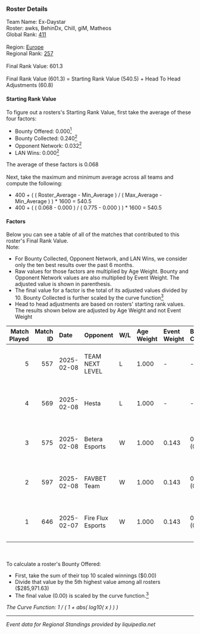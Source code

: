 ### Roster Details<br />
Team Name: Ex-Daystar<br />
Roster: awks, BehinDx, Chill, giM, Matheos<br />
Global Rank: [411](../../standings_global_2025_02_28.md)<br />
<br />
Region: [Europe]( ../../standings_europe_2025_02_28.md)<br />
Regional Rank: [257]( ../../standings_europe_2025_02_28.md)<br />
<br />
Final Rank Value:  601.3<br />
<br />
Final Rank Value (601.3) = Starting Rank Value (540.5) + Head To Head Adjustments (60.8)<br />

#### Starting Rank Value<br />
To figure out a rosters's Starting Rank Value, first take the average of these four factors:<br />
- Bounty Offered: 0.000[<sup>1</sup>](#table2)
- Bounty Collected: 0.240[<sup>2</sup>](#table1)
- Opponent Network: 0.032[<sup>2</sup>](#table1)
- LAN Wins: 0.000[<sup>2</sup>](#table1)

The average of these factors is 0.068<br />
<br />
Next, take the maximum and minimum average across all teams and compute the following:<br />
- 400 + ( ( Roster_Average - Min_Average ) / ( Max_Average - Min_Average ) ) * 1600 = 540.5
- 400 + ( ( 0.068 - 0.000 ) / ( 0.775 - 0.000 ) ) * 1600 = 540.5


#### Factors<br />
Below you can see a table of all of the matches that contributed to this roster's Final Rank Value.<br />
Note:<br />

- For Bounty Collected, Opponent Network, and LAN Wins, we consider only the ten best results over the past 6 months.
- Raw values for those factors are multiplied by Age Weight. Bounty and Opponent Network values are also multiplied by Event Weight. The adjusted value is shown in parenthesis.
- The final value for a factor is the total of its adjusted values divided by 10. Bounty Collected is further scaled by the curve function[<sup>3</sup>](#curveFunction)
- Head to head adjustments are based on rosters' starting rank values. The results shown below are adjusted by Age Weight and not Event Weight
<span id="table1"></span><br />


| Match Played | Match ID | Date       | Opponent          | W/L | Age Weight | Event Weight | Bounty Collected | Opponent Network | LAN Wins  | H2H Adj. | Roster                             |
| -: | -: | :- | :- | :- | :- | :- | :- | :- | :- | -: | :- |
|            5 |      557 | 2025-02-08 | TEAM NEXT LEVEL   | L   | 1.000      | -            | -                | -                | -         |    -9.89 | awks, BehinDx, Chill, giM, Matheos |
|            4 |      569 | 2025-02-08 | Hesta             | L   | 1.000      | -            | -                | -                | -         |    -7.93 | awks, BehinDx, Chill, giM, Matheos |
|            3 |      575 | 2025-02-08 | Betera Esports    | W   | 1.000      | 0.143        | 0.000 (0.000)    | 0.293 (0.042)    | 0 (0.000) |    22.45 | awks, BehinDx, Chill, giM, Matheos |
|            2 |      597 | 2025-02-08 | FAVBET Team       | W   | 1.000      | 0.143        | 0.038 (0.005)    | 0.969 (0.138)    | 0 (0.000) |    27.32 | awks, BehinDx, Chill, giM, Matheos |
|            1 |      646 | 2025-02-07 | Fire Flux Esports | W   | 1.000      | 0.143        | 0.009 (0.001)    | 1.000 (0.143)    | 0 (0.000) |    28.88 | awks, BehinDx, Chill, giM, Matheos |

<br />
<span id="table2"></span><br />
To calculate a roster's Bounty Offered:<br />

- First, take the sum of their top 10 scaled winnings ($0.00)
- Divide that value by the 5th highest value among all rosters ($285,971.63)
- The final value (0.00) is scaled by the curve function.[<sup>3</sup>](#curveFunction)

<span id="curveFunction"></span>_The Curve Function: 1 / ( 1 + abs( log10( x ) ) )_<br />

---
_Event data for Regional Standings provided by liquipedia.net_<br />
